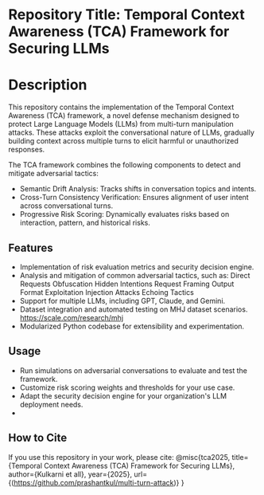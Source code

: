 # Repository Title: Temporal Context Awareness (TCA) Framework for Securing LLMs

# Description
This repository contains the implementation of the Temporal Context Awareness (TCA) framework, a novel defense mechanism designed to protect Large Language Models (LLMs) from multi-turn manipulation attacks. These attacks exploit the conversational nature of LLMs, gradually building context across multiple turns to elicit harmful or unauthorized responses.

The TCA framework combines the following components to detect and mitigate adversarial tactics:

* Semantic Drift Analysis: Tracks shifts in conversation topics and intents.
* Cross-Turn Consistency Verification: Ensures alignment of user intent across conversational turns.
* Progressive Risk Scoring: Dynamically evaluates risks based on interaction, pattern, and historical risks.

## Features
* Implementation of risk evaluation metrics and security decision engine.
* Analysis and mitigation of common adversarial tactics, such as:
  Direct Requests
  Obfuscation
  Hidden Intentions
  Request Framing
  Output Format Exploitation
  Injection Attacks
  Echoing Tactics
* Support for multiple LLMs, including GPT, Claude, and Gemini.
* Dataset integration and automated testing on MHJ dataset scenarios. https://scale.com/research/mhj
* Modularized Python codebase for extensibility and experimentation.

## Usage
* Run simulations on adversarial conversations to evaluate and test the framework.
* Customize risk scoring weights and thresholds for your use case.
* Adapt the security decision engine for your organization's LLM deployment needs.
* 
## How to Cite
If you use this repository in your work, please cite:
@misc{tca2025,
  title={Temporal Context Awareness (TCA) Framework for Securing LLMs},
  author={Kulkarni et all},
  year={2025},
  url={(https://github.com/prashantkul/multi-turn-attack)}
}
